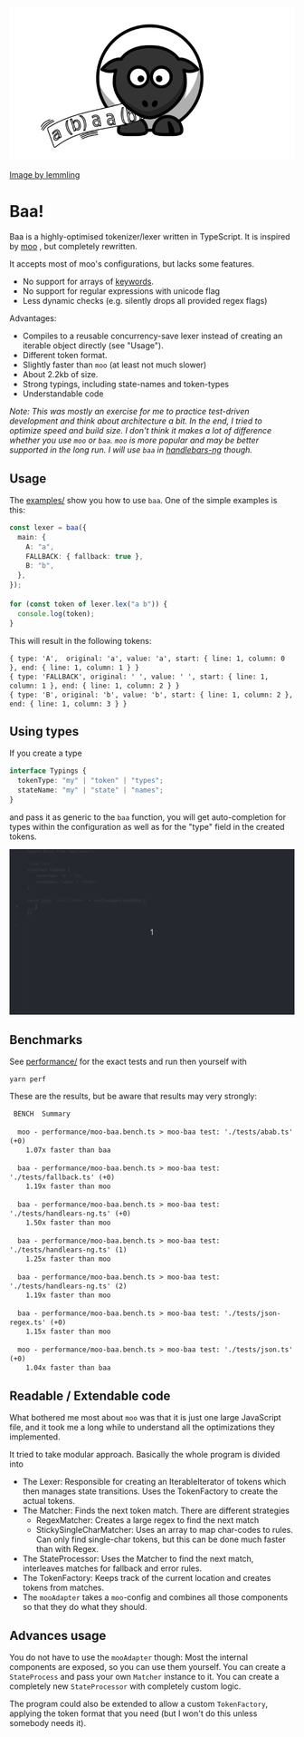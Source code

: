 ![](img/baa-sheep-lemmling.svg)

[Image by lemmling](https://openclipart.org/artist/lemmling)

# Baa!

Baa is a highly-optimised tokenizer/lexer written in TypeScript. It is inspired by [moo](https://github.com/no-context/moo)
, but completely rewritten.

It accepts most of moo's configurations, but lacks some features.

- No support for arrays of [keywords](https://github.com/no-context/moo#keywords).
- No support for regular expressions with unicode flag
- Less dynamic checks (e.g. silently drops all provided regex flags)

Advantages:

- Compiles to a reusable concurrency-save lexer instead of creating an iterable object directly (see "Usage").
- Different token format.
- Slightly faster than `moo` (at least not much slower)
- About 2.2kb of size.
- Strong typings, including state-names and token-types
- Understandable code

_Note: This was mostly an exercise for me to practice test-driven development and think about
architecture a bit. In the end, I tried to optimize speed and build size. I don't think it makes a
lot of difference whether you use `moo` or `baa`. `moo` is more popular and may be better supported in the long run.
I will use `baa` in [handlebars-ng](https.//handlebars-ng.knappi.org) though._


## Usage

The [examples/](examples) show you how to use `baa`. One of the simple examples is this:

```ts
const lexer = baa({
  main: {
    A: "a",
    FALLBACK: { fallback: true },
    B: "b",
  },
});

for (const token of lexer.lex("a b")) {
  console.log(token);
}
```

This will result in the following tokens:

```
{ type: 'A',  original: 'a', value: 'a', start: { line: 1, column: 0 }, end: { line: 1, column: 1 } }
{ type: 'FALLBACK', original: ' ', value: ' ', start: { line: 1, column: 1 }, end: { line: 1, column: 2 } }
{ type: 'B', original: 'b', value: 'b', start: { line: 1, column: 2 }, end: { line: 1, column: 3 } }
```

## Using types

If you create a type

```ts
interface Typings {
  tokenType: "my" | "token" | "types";
  stateName: "my" | "state" | "names";
}
```

and pass it as generic to the `baa` function, you will get auto-completion for
types within the configuration as well as for the "type" field in the created tokens.

![](./img/baa-type-autocomplete.gif)

## Benchmarks

See [performance/](./performance) for the exact tests and run then yourself with

```
yarn perf
```

These are the results, but be aware that results may very strongly:

```
 BENCH  Summary

  moo - performance/moo-baa.bench.ts > moo-baa test: './tests/abab.ts' (+0)
    1.07x faster than baa

  baa - performance/moo-baa.bench.ts > moo-baa test: './tests/fallback.ts' (+0)
    1.19x faster than moo

  baa - performance/moo-baa.bench.ts > moo-baa test: './tests/handlears-ng.ts' (+0)
    1.50x faster than moo

  baa - performance/moo-baa.bench.ts > moo-baa test: './tests/handlears-ng.ts' (1)
    1.25x faster than moo

  baa - performance/moo-baa.bench.ts > moo-baa test: './tests/handlears-ng.ts' (2)
    1.19x faster than moo

  baa - performance/moo-baa.bench.ts > moo-baa test: './tests/json-regex.ts' (+0)
    1.15x faster than moo

  moo - performance/moo-baa.bench.ts > moo-baa test: './tests/json.ts' (+0)
    1.04x faster than baa

```

## Readable / Extendable code

What bothered me most about `moo` was that it is just one large JavaScript file,
and it took me a long while to understand all the optimizations they implemented.

It tried to take modular approach. Basically the whole program is divided into

- The Lexer: Responsible for creating an IterableIterator of tokens which then manages state transitions. 
  Uses the TokenFactory to create the actual tokens.
- The Matcher: Finds the next token match. There are different strategies
  - RegexMatcher: Creates a large regex to find the next match
  - StickySingleCharMatcher: Uses an array to map char-codes to rules. Can only find single-char tokens, 
    but this can be done much faster than with Regex.
- The StateProcessor: Uses the Matcher to find the next match, interleaves matches for fallback 
  and error rules.
- The TokenFactory: Keeps track of the current location and creates tokens from matches.
- The `mooAdapter` takes a `moo`-config and combines all those components so that they do what they should.

## Advances usage

You do not have to use the `mooAdapter` though: Most the internal components are exposed, so 
you can use them yourself. You can create a `StateProcess` and pass your own `Matcher` instance
to it. You can create a completely new `StateProcessor` with completely custom logic.

The program could also be extended to allow a custom `TokenFactory`, applying the token format that 
you need (but I won't do this unless somebody needs it).



